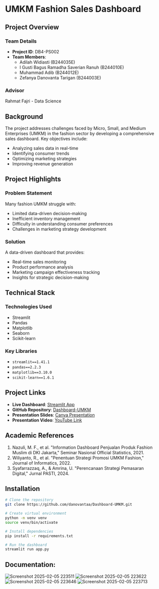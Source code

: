 # UMKM Fashion Sales Dashboard

## Project Overview

### Team Details
- **Project ID**: DB4-PS002
- **Team Members**:
  - Adilah Widiasti (B244035E)
  - I Gusti Bagus Ramadha Saverian Ranuh (B244010E)
  - Muhammad Adib (B244012E)
  - Zefanya Danovanta Tarigan (B244003E)

### Advisor
Rahmat Fajri - Data Science

## Background

The project addresses challenges faced by Micro, Small, and Medium Enterprises (UMKM) in the fashion sector by developing a comprehensive sales dashboard. Key objectives include:
- Analyzing sales data in real-time
- Identifying consumer trends
- Optimizing marketing strategies
- Improving revenue generation

## Project Highlights

### Problem Statement
Many fashion UMKM struggle with:
- Limited data-driven decision-making
- Inefficient inventory management
- Difficulty in understanding consumer preferences
- Challenges in marketing strategy development

### Solution
A data-driven dashboard that provides:
- Real-time sales monitoring
- Product performance analysis
- Marketing campaign effectiveness tracking
- Insights for strategic decision-making

## Technical Stack

### Technologies Used
- Streamlit
- Pandas
- Matplotlib
- Seaborn
- Scikit-learn

### Key Libraries
- `streamlit==1.41.1`
- `pandas==2.2.3`
- `matplotlib==3.10.0`
- `scikit-learn==1.6.1`

## Project Links

- **Live Dashboard**: [Streamlit App](https://dashboard-umkm.streamlit.app/)
- **GitHub Repository**: [Dashboard-UMKM](https://github.com/danovantaa/Dashboard-UMKM)
- **Presentation Slides**: [Canva Presentation](https://www.canva.com/design/DAGdq0duGuk/efnlUfSQ6H43n2NjHZENqw/edit)
- **Presentation Video**: [YouTube Link](https://youtu.be/iatIXlbCWWU)

## Academic References

1. Nazuli, M. F., et al. "Information Dashboard Penjualan Produk Fashion Muslim di DKI Jakarta," Seminar Nasional Official Statistics, 2021.
2. Wiliyanto, R., et al. "Penentuan Strategi Promosi UMKM Fashion," Journal of Informatics, 2022.
3. Syafarrazzaq, A., & Amrina, U. "Perencanaan Strategi Pemasaran Digital," Jurnal PASTI, 2024.

## Installation

```bash
# Clone the repository
git clone https://github.com/danovantaa/Dashboard-UMKM.git

# Create virtual environment
python -m venv venv
source venv/bin/activate

# Install dependencies
pip install -r requirements.txt

# Run the dashboard
streamlit run app.py
```

## Documentation:
![Screenshot 2025-02-05 223511](https://github.com/user-attachments/assets/8cdcb3bb-1978-4340-babf-b8717597afc5)
![Screenshot 2025-02-05 223622](https://github.com/user-attachments/assets/0ed81f48-9ddb-477f-bd54-354a95abacd2)
![Screenshot 2025-02-05 223646](https://github.com/user-attachments/assets/b1e2796c-c180-4887-a385-accf62ae7320)
![Screenshot 2025-02-05 223713](https://github.com/user-attachments/assets/cec53d19-9d97-4c3c-9d4b-b465962da224)












